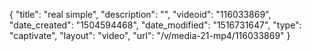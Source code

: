{
    "title": "real simple",
    "description": "",
    "videoid": "116033869",
    "date_created": "1504594468",
    "date_modified": "1516731647",
    "type": "captivate",
    "layout": "video",
    "url": "\/v\/media-21-mp4\/116033869"
}